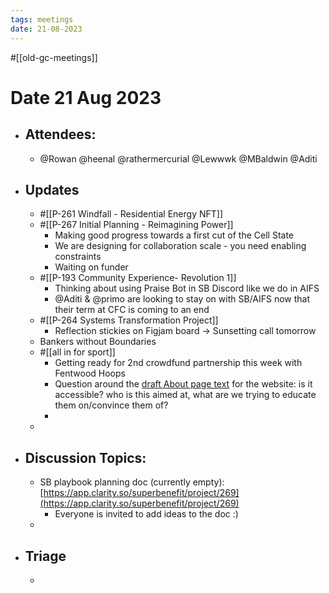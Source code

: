 ```yaml
---
tags: meetings
date: 21-08-2023
---
```

#[[old-gc-meetings]] 
# **Date 21 Aug 2023**
- ## Attendees:
	- @Rowan  @heenal @rathermercurial @Lewwwk @MBaldwin @Aditi 
- ## Updates
	- #[[P-261 Windfall - Residential Energy NFT]] 
	- #[[P-267 Initial Planning - Reimagining Power]] 
		- Making good progress towards a first cut of the Cell State
		- We are designing for collaboration scale - you need enabling constraints
		- Waiting on funder
	- #[[P-193 Community Experience- Revolution 1]]
		- Thinking about using Praise Bot in SB Discord like we do in AIFS
		- @Aditi & @primo are looking to stay on with SB/AIFS now that their term at CFC is coming to an end
	- #[[P-264 Systems Transformation Project]] 
		- Reflection stickies on Figjam board -> Sunsetting call tomorrow
	- Bankers without Boundaries
	- #[[all in for sport]] 
		- Getting ready for 2nd crowdfund partnership this week with Fentwood Hoops
		- Question around the [draft About page text](https://docs.google.com/document/d/1_EzTvNloWO6VTig76W7jMW9rp48-VVocYfbpStkrXUs/edit#heading=h.tmwqlrumbnzk) for the website: is it accessible? who is this aimed at, what are we trying to educate them on/convince them of?
		- 
	-  
- ## Discussion Topics:
	- SB playbook planning doc (currently empty): [https://app.clarity.so/superbenefit/project/269](https://app.clarity.so/superbenefit/project/269) 
		- Everyone is invited to add ideas to the doc :)
	- 
- ## Triage
	- 
